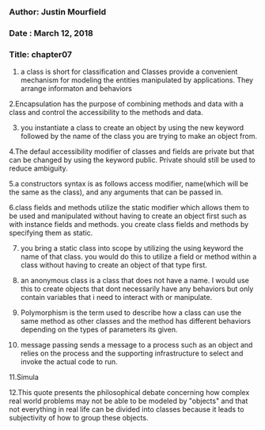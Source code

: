### Author: Justin Mourfield
### Date : March 12, 2018
### Title: chapter07

1. a class is short for classification and Classes provide a convenient mechanism for modeling the entities manipulated by applications. They arrange informaton and behaviors

2.Encapsulation has the purpose of combining methods and data with a class and control the accessibility to the methods and data.

3. you instantiate a class to create an object by using the new keyword followed by the name of the class you are trying to make an object from.

4.The defaul accessibility modifier of classes and fields are private but that can be changed by using the keyword public. Private should still be used to reduce ambiguity. 

5.a constructors syntax is as follows access modifier, name(which will be the same as the class), and any arguments that can be passed in.

6.class fields and methods utilize the static modifier which allows them to be used and manipulated without having to create an object first such as with instance fields and methods. you create class fields and methods by specifying them as static.

7. you bring a static class into scope by utilizing the using keyword the name of that class. you would do this to utilize a field or method within a class without having to create an object of that type first.

8. an anonymous class is a class that does not have a name. I would use this to create objects that dont necessarily have any behaviors but only contain variables that i need to interact with or manipulate.

9. Polymorphism is the term used to describe how a class can use the same method as other classes and the method has different behaviors depending on the types of parameters its given. 

10. message passing sends a message to a process such as an object and relies on the process and the supporting infrastructure to select and invoke the actual code to run. 

11.Simula

12.This quote presents the philosophical debate concerning how complex real world problems may not be able to be modeled by "objects" and that not everything in real life can be divided into classes because it leads to subjectivity of how to group these objects. 

